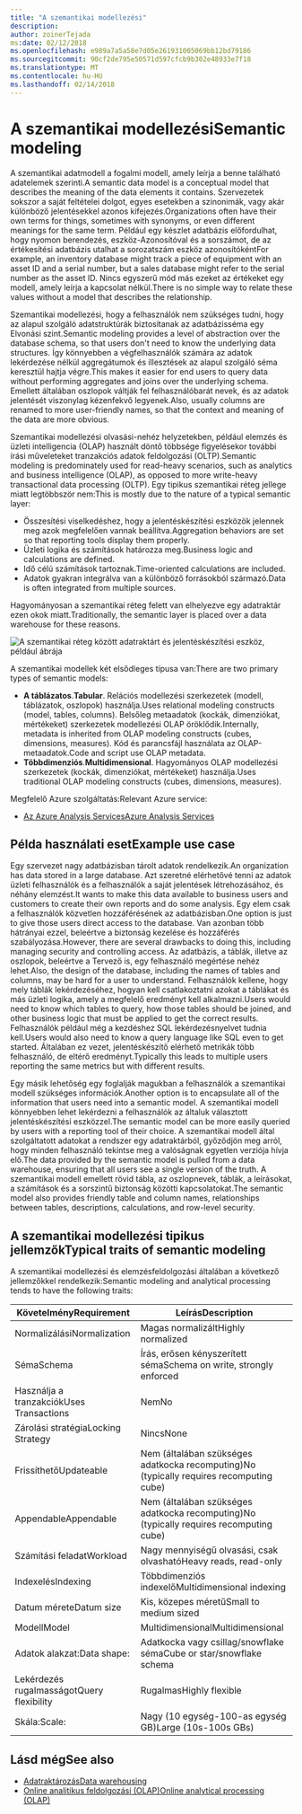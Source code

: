 ```yaml
---
title: "A szemantikai modellezési"
description: 
author: zoinerTejada
ms:date: 02/12/2018
ms.openlocfilehash: e989a7a5a58e7d05e261931005069bb12bd79186
ms.sourcegitcommit: 90cf2de795e50571d597cfcb9b302e48933e7f18
ms.translationtype: MT
ms.contentlocale: hu-HU
ms.lasthandoff: 02/14/2018
---
```

# <a name="semantic-modeling"></a><span data-ttu-id="1acfd-102">A szemantikai modellezési</span><span class="sxs-lookup"><span data-stu-id="1acfd-102">Semantic modeling</span></span>

<span data-ttu-id="1acfd-103">A szemantikai adatmodell a fogalmi modell, amely leírja a benne található adatelemek szerinti.</span><span class="sxs-lookup"><span data-stu-id="1acfd-103">A semantic data model is a conceptual model that describes the meaning of the data elements it contains.</span></span> <span data-ttu-id="1acfd-104">Szervezetek sokszor a saját feltételei dolgot, egyes esetekben a szinonimák, vagy akár különböző jelentésekkel azonos kifejezés.</span><span class="sxs-lookup"><span data-stu-id="1acfd-104">Organizations often have their own terms for things, sometimes with synonyms, or even different meanings for the same term.</span></span> <span data-ttu-id="1acfd-105">Például egy készlet adatbázis előfordulhat, hogy nyomon berendezés, eszköz-Azonosítóval és a sorszámot, de az értékesítési adatbázis utalhat a sorozatszám eszköz azonosítóként</span><span class="sxs-lookup"><span data-stu-id="1acfd-105">For example, an inventory database might track a piece of equipment with an asset ID and a serial number, but a sales database might refer to the serial number as the asset ID.</span></span> <span data-ttu-id="1acfd-106">Nincs egyszerű mód más ezeket az értékeket egy modell, amely leírja a kapcsolat nélkül.</span><span class="sxs-lookup"><span data-stu-id="1acfd-106">There is no simple way to relate these values without a model that describes the relationship.</span></span> 

<span data-ttu-id="1acfd-107">Szemantikai modellezési, hogy a felhasználók nem szükséges tudni, hogy az alapul szolgáló adatstruktúrák biztosítanak az adatbázisséma egy Elvonási szint.</span><span class="sxs-lookup"><span data-stu-id="1acfd-107">Semantic modeling provides a level of abstraction over the database schema, so that users don't need to know the underlying data structures.</span></span> <span data-ttu-id="1acfd-108">Így könnyebben a végfelhasználók számára az adatok lekérdezése nélkül aggregátumok és illesztések az alapul szolgáló séma keresztül hajtja végre.</span><span class="sxs-lookup"><span data-stu-id="1acfd-108">This makes it easier for end users to query data without performing aggregates and joins over the underlying schema.</span></span> <span data-ttu-id="1acfd-109">Emellett általában oszlopok váltják fel felhasználóbarát nevek, és az adatok jelentését viszonylag kézenfekvő legyenek.</span><span class="sxs-lookup"><span data-stu-id="1acfd-109">Also, usually columns are renamed to more user-friendly names, so that the context and meaning of the data are more obvious.</span></span>

<span data-ttu-id="1acfd-110">Szemantikai modellezési olvasási-nehéz helyzetekben, például elemzés és üzleti intelligencia (OLAP) használt döntő többsége figyelésekor további írási műveleteket tranzakciós adatok feldolgozási (OLTP).</span><span class="sxs-lookup"><span data-stu-id="1acfd-110">Semantic modeling is predominately used for read-heavy scenarios, such as analytics and business intelligence (OLAP), as opposed to more write-heavy transactional data processing (OLTP).</span></span> <span data-ttu-id="1acfd-111">Egy tipikus szemantikai réteg jellege miatt legtöbbször nem:</span><span class="sxs-lookup"><span data-stu-id="1acfd-111">This is mostly due to the nature of a typical semantic layer:</span></span>

- <span data-ttu-id="1acfd-112">Összesítési viselkedéshez, hogy a jelentéskészítési eszközök jelennek meg azok megfelelően vannak beállítva.</span><span class="sxs-lookup"><span data-stu-id="1acfd-112">Aggregation behaviors are set so that reporting tools display them properly.</span></span>
- <span data-ttu-id="1acfd-113">Üzleti logika és számítások határozza meg.</span><span class="sxs-lookup"><span data-stu-id="1acfd-113">Business logic and calculations are defined.</span></span>
- <span data-ttu-id="1acfd-114">Idő célú számítások tartoznak.</span><span class="sxs-lookup"><span data-stu-id="1acfd-114">Time-oriented calculations are included.</span></span>
- <span data-ttu-id="1acfd-115">Adatok gyakran integrálva van a különböző forrásokból származó.</span><span class="sxs-lookup"><span data-stu-id="1acfd-115">Data is often integrated from multiple sources.</span></span> 

<span data-ttu-id="1acfd-116">Hagyományosan a szemantikai réteg felett van elhelyezve egy adatraktár ezen okok miatt.</span><span class="sxs-lookup"><span data-stu-id="1acfd-116">Traditionally, the semantic layer is placed over a data warehouse for these reasons.</span></span>

![A szemantikai réteg között adatraktárt és jelentéskészítési eszköz, például ábrája](./images/semantic-modeling.png)

<span data-ttu-id="1acfd-118">A szemantikai modellek két elsődleges típusa van:</span><span class="sxs-lookup"><span data-stu-id="1acfd-118">There are two primary types of semantic models:</span></span>

* <span data-ttu-id="1acfd-119">**A táblázatos**.</span><span class="sxs-lookup"><span data-stu-id="1acfd-119">**Tabular**.</span></span> <span data-ttu-id="1acfd-120">Relációs modellezési szerkezetek (modell, táblázatok, oszlopok) használja.</span><span class="sxs-lookup"><span data-stu-id="1acfd-120">Uses relational modeling constructs (model, tables, columns).</span></span> <span data-ttu-id="1acfd-121">Belsőleg metaadatok (kockák, dimenziókat, mértékeket) szerkezetek modellezési OLAP öröklődik.</span><span class="sxs-lookup"><span data-stu-id="1acfd-121">Internally, metadata is inherited from OLAP modeling constructs (cubes, dimensions, measures).</span></span> <span data-ttu-id="1acfd-122">Kód és parancsfájl használata az OLAP-metaadatok.</span><span class="sxs-lookup"><span data-stu-id="1acfd-122">Code and script use OLAP metadata.</span></span>
* <span data-ttu-id="1acfd-123">**Többdimenziós**.</span><span class="sxs-lookup"><span data-stu-id="1acfd-123">**Multidimensional**.</span></span> <span data-ttu-id="1acfd-124">Hagyományos OLAP modellezési szerkezetek (kockák, dimenziókat, mértékeket) használja.</span><span class="sxs-lookup"><span data-stu-id="1acfd-124">Uses traditional OLAP modeling constructs (cubes, dimensions, measures).</span></span>

<span data-ttu-id="1acfd-125">Megfelelő Azure szolgáltatás:</span><span class="sxs-lookup"><span data-stu-id="1acfd-125">Relevant Azure service:</span></span>
- [<span data-ttu-id="1acfd-126">Az Azure Analysis Services</span><span class="sxs-lookup"><span data-stu-id="1acfd-126">Azure Analysis Services</span></span>](https://azure.microsoft.com/services/analysis-services/)

## <a name="example-use-case"></a><span data-ttu-id="1acfd-127">Példa használati eset</span><span class="sxs-lookup"><span data-stu-id="1acfd-127">Example use case</span></span>

<span data-ttu-id="1acfd-128">Egy szervezet nagy adatbázisban tárolt adatok rendelkezik.</span><span class="sxs-lookup"><span data-stu-id="1acfd-128">An organization has data stored in a large database.</span></span> <span data-ttu-id="1acfd-129">Azt szeretné elérhetővé tenni az adatok üzleti felhasználók és a felhasználók a saját jelentések létrehozásához, és néhány elemzést.</span><span class="sxs-lookup"><span data-stu-id="1acfd-129">It wants to make this data available to business users and customers to create their own reports and do some analysis.</span></span> <span data-ttu-id="1acfd-130">Egy elem csak a felhasználók közvetlen hozzáférésének az adatbázisban.</span><span class="sxs-lookup"><span data-stu-id="1acfd-130">One option is just to give those users direct access to the database.</span></span> <span data-ttu-id="1acfd-131">Van azonban több hátrányai ezzel, beleértve a biztonság kezelése és hozzáférés szabályozása.</span><span class="sxs-lookup"><span data-stu-id="1acfd-131">However, there are several drawbacks to doing this, including managing security and controlling access.</span></span> <span data-ttu-id="1acfd-132">Az adatbázis, a táblák, illetve az oszlopok, beleértve a Tervező is, egy felhasználó megértése nehéz lehet.</span><span class="sxs-lookup"><span data-stu-id="1acfd-132">Also, the design of the database, including the names of tables and columns, may be hard for a user to understand.</span></span> <span data-ttu-id="1acfd-133">Felhasználók kellene, hogy mely táblák lekérdezéséhez, hogyan kell csatlakoztatni azokat a táblákat és más üzleti logika, amely a megfelelő eredményt kell alkalmazni.</span><span class="sxs-lookup"><span data-stu-id="1acfd-133">Users would need to know which tables to query, how those tables should be joined, and other business logic that must be applied to get the correct results.</span></span> <span data-ttu-id="1acfd-134">Felhasználók például még a kezdéshez SQL lekérdezésnyelvet tudnia kell.</span><span class="sxs-lookup"><span data-stu-id="1acfd-134">Users would also need to know a query language like SQL even to get started.</span></span> <span data-ttu-id="1acfd-135">Általában ez vezet, jelentéskészítő elérhető metrikák több felhasználó, de eltérő eredményt.</span><span class="sxs-lookup"><span data-stu-id="1acfd-135">Typically this leads to multiple users reporting the same metrics but with different results.</span></span>

<span data-ttu-id="1acfd-136">Egy másik lehetőség egy foglalják magukban a felhasználók a szemantikai modell szükséges információk.</span><span class="sxs-lookup"><span data-stu-id="1acfd-136">Another option is to encapsulate all of the information that users need into a semantic model.</span></span> <span data-ttu-id="1acfd-137">A szemantikai modell könnyebben lehet lekérdezni a felhasználók az általuk választott jelentéskészítési eszközzel.</span><span class="sxs-lookup"><span data-stu-id="1acfd-137">The semantic model can be more easily queried by users with a reporting tool of their choice.</span></span> <span data-ttu-id="1acfd-138">A szemantikai modell által szolgáltatott adatokat a rendszer egy adatraktárból, győződjön meg arról, hogy minden felhasználó tekintse meg a valóságnak egyetlen verziója hívja elő.</span><span class="sxs-lookup"><span data-stu-id="1acfd-138">The data provided by the semantic model is pulled from a data warehouse, ensuring that all users see a single version of the truth.</span></span> <span data-ttu-id="1acfd-139">A szemantikai modell emellett rövid tábla, az oszlopnevek, táblák, a leírásokat, a számítások és a sorszintű biztonság közötti kapcsolatokat.</span><span class="sxs-lookup"><span data-stu-id="1acfd-139">The semantic model also provides friendly table and column names, relationships between tables, descriptions, calculations, and row-level security.</span></span>

## <a name="typical-traits-of-semantic-modeling"></a><span data-ttu-id="1acfd-140">A szemantikai modellezési tipikus jellemzők</span><span class="sxs-lookup"><span data-stu-id="1acfd-140">Typical traits of semantic modeling</span></span>

<span data-ttu-id="1acfd-141">A szemantikai modellezési és elemzésfeldolgozási általában a következő jellemzőkkel rendelkezik:</span><span class="sxs-lookup"><span data-stu-id="1acfd-141">Semantic modeling and analytical processing tends to have the following traits:</span></span>

| <span data-ttu-id="1acfd-142">Követelmény</span><span class="sxs-lookup"><span data-stu-id="1acfd-142">Requirement</span></span> | <span data-ttu-id="1acfd-143">Leírás</span><span class="sxs-lookup"><span data-stu-id="1acfd-143">Description</span></span> |
| --- | --- |
| <span data-ttu-id="1acfd-144">Normalizálási</span><span class="sxs-lookup"><span data-stu-id="1acfd-144">Normalization</span></span> | <span data-ttu-id="1acfd-145">Magas normalizált</span><span class="sxs-lookup"><span data-stu-id="1acfd-145">Highly normalized</span></span> |
| <span data-ttu-id="1acfd-146">Séma</span><span class="sxs-lookup"><span data-stu-id="1acfd-146">Schema</span></span> | <span data-ttu-id="1acfd-147">Írás, erősen kényszerített séma</span><span class="sxs-lookup"><span data-stu-id="1acfd-147">Schema on write, strongly enforced</span></span>|
| <span data-ttu-id="1acfd-148">Használja a tranzakciók</span><span class="sxs-lookup"><span data-stu-id="1acfd-148">Uses Transactions</span></span> | <span data-ttu-id="1acfd-149">Nem</span><span class="sxs-lookup"><span data-stu-id="1acfd-149">No</span></span> |
| <span data-ttu-id="1acfd-150">Zárolási stratégia</span><span class="sxs-lookup"><span data-stu-id="1acfd-150">Locking Strategy</span></span> | <span data-ttu-id="1acfd-151">Nincs</span><span class="sxs-lookup"><span data-stu-id="1acfd-151">None</span></span> |
| <span data-ttu-id="1acfd-152">Frissíthető</span><span class="sxs-lookup"><span data-stu-id="1acfd-152">Updateable</span></span> | <span data-ttu-id="1acfd-153">Nem (általában szükséges adatkocka recomputing)</span><span class="sxs-lookup"><span data-stu-id="1acfd-153">No (typically requires recomputing cube)</span></span> |
| <span data-ttu-id="1acfd-154">Appendable</span><span class="sxs-lookup"><span data-stu-id="1acfd-154">Appendable</span></span> | <span data-ttu-id="1acfd-155">Nem (általában szükséges adatkocka recomputing)</span><span class="sxs-lookup"><span data-stu-id="1acfd-155">No (typically requires recomputing cube)</span></span> |
| <span data-ttu-id="1acfd-156">Számítási feladat</span><span class="sxs-lookup"><span data-stu-id="1acfd-156">Workload</span></span> | <span data-ttu-id="1acfd-157">Nagy mennyiségű olvasási, csak olvasható</span><span class="sxs-lookup"><span data-stu-id="1acfd-157">Heavy reads, read-only</span></span> |
| <span data-ttu-id="1acfd-158">Indexelés</span><span class="sxs-lookup"><span data-stu-id="1acfd-158">Indexing</span></span> | <span data-ttu-id="1acfd-159">Többdimenziós indexelő</span><span class="sxs-lookup"><span data-stu-id="1acfd-159">Multidimensional indexing</span></span> |
| <span data-ttu-id="1acfd-160">Datum mérete</span><span class="sxs-lookup"><span data-stu-id="1acfd-160">Datum size</span></span> | <span data-ttu-id="1acfd-161">Kis, közepes méretű</span><span class="sxs-lookup"><span data-stu-id="1acfd-161">Small to medium sized</span></span> |
| <span data-ttu-id="1acfd-162">Modell</span><span class="sxs-lookup"><span data-stu-id="1acfd-162">Model</span></span> | <span data-ttu-id="1acfd-163">Multidimensional</span><span class="sxs-lookup"><span data-stu-id="1acfd-163">Multidimensional</span></span> |
| <span data-ttu-id="1acfd-164">Adatok alakzat:</span><span class="sxs-lookup"><span data-stu-id="1acfd-164">Data shape:</span></span>| <span data-ttu-id="1acfd-165">Adatkocka vagy csillag/snowflake séma</span><span class="sxs-lookup"><span data-stu-id="1acfd-165">Cube or star/snowflake schema</span></span> |
| <span data-ttu-id="1acfd-166">Lekérdezés rugalmasságot</span><span class="sxs-lookup"><span data-stu-id="1acfd-166">Query flexibility</span></span> | <span data-ttu-id="1acfd-167">Rugalmas</span><span class="sxs-lookup"><span data-stu-id="1acfd-167">Highly flexible</span></span> |
| <span data-ttu-id="1acfd-168">Skála:</span><span class="sxs-lookup"><span data-stu-id="1acfd-168">Scale:</span></span> | <span data-ttu-id="1acfd-169">Nagy (10 egység-100-as egység GB)</span><span class="sxs-lookup"><span data-stu-id="1acfd-169">Large (10s-100s GBs)</span></span> |

## <a name="see-also"></a><span data-ttu-id="1acfd-170">Lásd még</span><span class="sxs-lookup"><span data-stu-id="1acfd-170">See also</span></span>

- [<span data-ttu-id="1acfd-171">Adatraktározás</span><span class="sxs-lookup"><span data-stu-id="1acfd-171">Data warehousing</span></span>](../scenarios/data-warehousing.md)
- [<span data-ttu-id="1acfd-172">Online analitikus feldolgozási (OLAP)</span><span class="sxs-lookup"><span data-stu-id="1acfd-172">Online analytical processing (OLAP)</span></span>](../scenarios/online-analytical-processing.md)